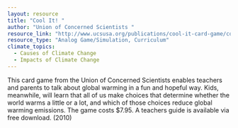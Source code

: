 ```yaml
---
layout: resource
title: "Cool It! "
author: "Union of Concerned Scientists "
resource_link: "http://www.ucsusa.org/publications/cool-it-card-game/cool-it-climate-change-card..."
resource_type: "Analog Game/Simulation, Curriculum"
climate_topics:
  - Causes of Climate Change
  - Impacts of Climate Change
---
```


This card game from the Union of Concerned Scientists enables teachers and parents to talk about global warming in a fun and hopeful way. Kids, meanwhile, will learn that all of us make choices that determine whether the world warms a little or a lot, and which of those choices reduce global warming emissions. The game costs $7.95.  A teachers guide is available via free download. (2010)
